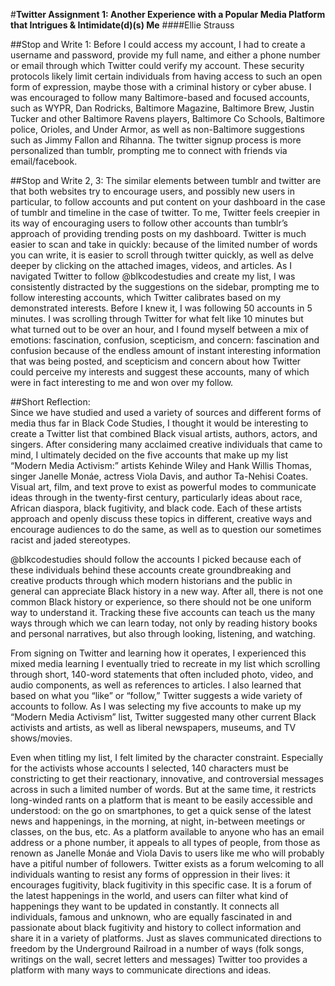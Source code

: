 #**Twitter Assignment 1: Another Experience with a Popular Media Platform that Intrigues & Intimidate(d)(s) Me**
####Ellie Strauss 

##Stop and Write 1:
Before I could access my account, I had to create a username and password, provide my full name, and either a phone number or email through which Twitter could verify my account. These security protocols likely limit certain individuals from having access to such an open form of expression, maybe those with a criminal history or cyber abuse. I was encouraged to follow many Baltimore-based and focused accounts, such as 
WYPR, Dan Rodricks, Baltimore Magazine, Baltimore Brew, Justin Tucker and other Baltimore Ravens players, Baltimore Co Schools, Baltimore police, Orioles, and Under Armor, as well as non-Baltimore suggestions such as Jimmy Fallon and Rihanna. The twitter signup process is more personalized than tumblr, prompting me to connect with friends via email/facebook. 

##Stop and Write 2, 3: 
The similar elements between tumblr and twitter are that both websites try to encourage users, and possibly new users in particular, to follow accounts and put content on your dashboard in the case of tumblr and timeline in the case of twitter. To me, Twitter feels creepier in its way of encouraging users to follow other accounts than tumblr’s approach of providing trending posts on my dashboard. Twitter is much easier to scan and take in quickly: because of the limited number of words you can write, it is easier to scroll through twitter quickly, as well as delve deeper by clicking on the attached images, videos, and articles. As I navigated Twitter to follow @blkcodestudies and create my list, I was consistently distracted by the suggestions on the sidebar, prompting me to follow interesting accounts, which Twitter calibrates based on my demonstrated interests. Before I knew it, I was following 50 accounts in 5 minutes. I was scrolling through Twitter for what felt like 10 minutes but what turned out to be over an hour, and I found myself between a mix of emotions: fascination, confusion, scepticism, and concern: fascination and confusion because of the endless amount of instant interesting information that was being posted, and scepticism and concern about how Twitter could perceive my interests and suggest these accounts, many of which were in fact interesting to me and won over my follow. 

##Short Reflection:  
  Since we have studied and used a variety of sources and different forms of media thus far in Black Code Studies, I thought it would be interesting to create a Twitter list that combined Black visual artists, authors, actors, and singers. After considering many acclaimed creative individuals that came to mind, I ultimately decided on the five accounts that make up my list “Modern Media Activism:” artists Kehinde Wiley and Hank Willis Thomas, singer Janelle Monáe, actress Viola Davis, and author Ta-Nehisi Coates. Visual art, film, and text prove to exist as powerful modes to communicate ideas through in the twenty-first century, particularly ideas about race, African diaspora, black fugitivity, and black code. Each of these artists approach and openly discuss these topics in different, creative ways and encourage audiences to do the same, as well as to question our sometimes racist and jaded stereotypes. 
 
 @blkcodestudies should follow the accounts I picked because each of these individuals behind these accounts create groundbreaking and creative products through which modern historians and the public in general can appreciate Black history in a new way. After all, there is not one common Black history or experience, so there should not be one uniform way to understand it. Tracking these five accounts can teach us the many ways through which we can learn today, not only by reading history books and personal narratives, but also through looking, listening, and watching. 
  
  From signing on Twitter and learning how it operates, I experienced this mixed media learning I eventually tried to recreate in my list which scrolling through short, 140-word statements that often included photo, video, and audio components, as well as references to articles. I also learned that based on what you “like” or “follow,” Twitter suggests a wide variety of accounts to follow. As I was selecting my five accounts to make up my “Modern Media Activism” list, Twitter suggested many other current Black activists and artists, as well as liberal newspapers, museums, and TV shows/movies. 
  
  Even when titling my list, I felt limited by the character constraint. Especially for the activists whose accounts I selected, 140 characters must be constricting to get their reactionary, innovative, and controversial messages across in such a limited number of words. But at the same time, it restricts long-winded rants on a platform that is meant to be easily accessible and understood: on the go on smartphones, to get a quick sense of the latest news and happenings, in the morning, at night, in-between meetings or classes, on the bus, etc. As a platform available to anyone who has an email address or a phone number, it appeals to all types of people, from those as renown as Janelle Monáe and Viola Davis to users like me who will probably have a pitiful number of followers. Twitter exists as a forum welcoming to all individuals wanting to resist any forms of oppression in their lives: it encourages fugitivity, black fugitivity in this specific case. It is a forum of the latest happenings in the world, and users can filter what kind of happenings they want to be updated in constantly. It connects all individuals, famous and unknown, who are equally fascinated in and passionate about black fugitivity and history to collect information and share it in a variety of platforms. Just as slaves communicated directions to freedom by the Underground Railroad in a number of ways (folk songs, writings on the wall, secret letters and messages) Twitter too provides a platform with many ways to communicate directions and ideas. 
